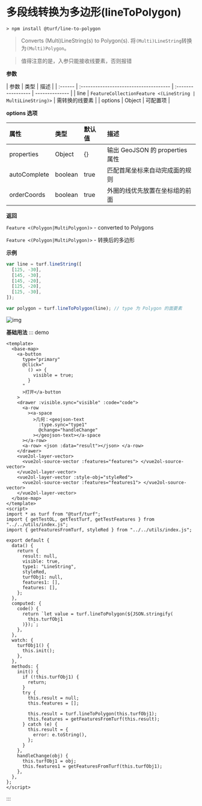 # 多段线转换为多边形(lineToPolygon)

```
> npm install @turf/line-to-polygon
```

> Converts (Multi)LineString(s) to Polygon(s).
> 将`(Multi)LineString`转换为`(Multi)Polygon`。

> 值得注意的是，入参只能接收线要素，否则报错

**参数**

| 参数    | 类型                                   | 描述               |
| :------ | :------------------------------------- | :----------------- | -------------- |
| line    | `FeatureCollectionFeature <(LineString | MultiLineString)>` | 需转换的线要素 |
| options | Object                                 | 可配置项           |

**options 选项**

| 属性         | 类型    | 默认值 | 描述                            |
| :----------- | :------ | :----- | :------------------------------ |
| properties   | Object  | {}     | 输出 GeoJSON 的 properties 属性 |
| autoComplete | boolean | true   | 匹配首尾坐标来自动完成面的规则  |
| orderCoords  | boolean | true   | 外圈的线优先放置在坐标组的前面  |

**返回**

`Feature <(Polygon|MultiPolygon)>` - converted to Polygons

`Feature <(Polygon|MultiPolygon)>` - 转换后的多边形

**示例**

```js
var line = turf.lineString([
  [125, -30],
  [145, -30],
  [145, -20],
  [125, -20],
  [125, -30],
]);

var polygon = turf.lineToPolygon(line); // type 为 Polygon 的面要素
```

![img](https://pzy-images.oss-cn-hangzhou.aliyuncs.com/img/lineToPolygon.97eb8b3f.webp)

**基础用法**
::: demo

```vue
<template>
  <base-map>
    <a-button
      type="primary"
      @click="
        () => {
          visible = true;
        }
      "
      >打开</a-button
    >
    <drawer :visible.sync="visible" :code="code">
      <a-row
        ><a-space
          >几何：<geojson-text
            :type.sync="type1"
            @change="handleChange"
          ></geojson-text></a-space
      ></a-row>
      <a-row> <json :data="result"></json> </a-row>
    </drawer>
    <vue2ol-layer-vector>
      <vue2ol-source-vector :features="features"> </vue2ol-source-vector>
    </vue2ol-layer-vector>
    <vue2ol-layer-vector :style-obj="styleRed">
      <vue2ol-source-vector :features="features1"> </vue2ol-source-vector>
    </vue2ol-layer-vector>
  </base-map>
</template>
<script>
import * as turf from "@turf/turf";
import { getTestOL, getTestTurf, getTestFeatures } from "../../utils/index.js";
import { getFeaturesFromTurf, styleRed } from "../../utils/index.js";

export default {
  data() {
    return {
      result: null,
      visible: true,
      type1: "LineString",
      styleRed,
      turfObj1: null,
      features1: [],
      features: [],
    };
  },
  computed: {
    code() {
      return `let value = turf.lineToPolygon(${JSON.stringify(
        this.turfObj1
      )});`;
    },
  },
  watch: {
    turfObj1() {
      this.init();
    },
  },
  methods: {
    init() {
      if (!this.turfObj1) {
        return;
      }
      try {
        this.result = null;
        this.features = [];

        this.result = turf.lineToPolygon(this.turfObj1);
        this.features = getFeaturesFromTurf(this.result);
      } catch (e) {
        this.result = {
          error: e.toString(),
        };
      }
    },
    handleChange(obj) {
      this.turfObj1 = obj;
      this.features1 = getFeaturesFromTurf(this.turfObj1);
    },
  },
};
</script>
```

:::

